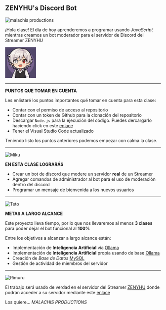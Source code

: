 ## ZENYHU's Discord Bot 

![malachis productions](https://img.itch.zone/aW1nLzE1NjcxNDQyLmpwZw==/original/a1uYjE.jpg)

¡Hola clase! El día de hoy aprenderemos a programar usando _JavaScript_ mientras creamos un bot moderador para el servidor de Discord del Streamer ZENYHU

<img src="zenyhu.jpg" alt="ZENYHU" width="100" height="100">


---

**PUNTOS QUE TOMAR EN CUENTA**

Les enlistaré los puntos importantes qué tomar en cuenta para esta clase:

- Contar con el permiso de acceso al repositorio
- Contar con un token de Github para la clonación del repositorio
- Descargar ```Node.js``` para la ejecución del código. Puedes dercargarlo haciendo click en este [enlace](https://nodejs.org/es)
- Tener el Visual Studio Code actualizado

Teniendo listo los puntos anteriores podemos empezar con calma la clase.

---

![Miku](https://hardzone.es/app/uploads-hardzone.es/2025/04/hatsune-miku.jpg?x=500&y=295&quality=80)

**EN ESTA CLASE LOGRARÁS**

- Crear un bot de discord que modere un servidor **real** de un Streamer
- Agregar comandos de administrador al bot para el uso de moderación dentro del discord
- Programar un mensaje de bienvenida a los nuevos usuarios


---

![Teto](https://vsthemes.org/uploads/posts/2025-02/06b74d5d8e_photo_2025-02-22_22-01-19.webp)

**METAS A LARGO ALCANCE**

Este proyecto lleva tiempo, por lo que nos llevaremos al menos **3 clases** para poder dejar el bot funcional al **100%**


Entre los objetivos a alcanzar a largo alcance están:

- Implementación de **Inteligencia Artificial** vía [Ollama](https://ollama.com)
- Implementación de **Inteligencia Artificial** propia usando de base [Ollama](https://ollama.com)
- Creación de _Base de Datos_ [MySQL](https://www.mysql.com)
- Gestión de actividad de miembros del servidor


---


![Rimuru](https://img.anmosugoi.com/file/media-sugoi/2025/02/Tensei-Shitara-Slime-Datta-Ken-Rimuru-Tempest-min.webp)

El trabajo será usado de verdad en el servidor del Streamer [ZENYHU](https://www.twitch.tv/zenyhu) donde podrán acceder a su servidor mediante este [enlace](https://discord.gg/cweMmkhB)








Los quiere...
_MALACHIS PRODUCTIONS_
